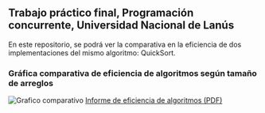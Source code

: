## Trabajo práctico final, Programación concurrente, Universidad Nacional de Lanús
En este repositorio, se podrá ver la comparativa en la eficiencia de dos implementaciones del mismo algoritmo: QuickSort.

### Gráfica comparativa de eficiencia de algoritmos según tamaño de arreglos
![Grafico comparativo](https://github.com/user-attachments/assets/a6af0865-4dc4-46e6-8f71-b766ff795f6d)
[Informe de eficiencia de algoritmos (PDF)](https://github.com/user-attachments/files/20558908/Trabajo.practico.final.-.Programacion.Concurrente.-.Blandi.Leandro.-.44098528.1.pdf)

